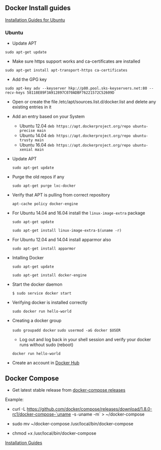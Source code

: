 ## Docker Install guides

[Installation Guides for Ubuntu](https://docs.docker.com/engine/installation/linux/ubuntulinux/)

### Ubuntu

- Update APT

`sudo apt-get update`

- Make sure https support works and ca-certificates are installed

`sudo apt-get install apt-transport-https ca-certificates`

- Add the GPG key

`sudo apt-key adv --keyserver hkp://p80.pool.sks-keyservers.net:80 --recv-keys 58118E89F3A912897C070ADBF76221572C52609D`

- Open or create the file /etc/apt/sources.list.d/docker.list and delete any existing entries in it
- Add an entry based on your System
  - Ubuntu 12.04
    `deb https://apt.dockerproject.org/repo ubuntu-precise main`
  - Ubuntu 14.04
    `deb https://apt.dockerproject.org/repo ubuntu-trusty main`
  - Ubuntu 16.04
    `deb https://apt.dockerproject.org/repo ubuntu-xenial main`

- Update APT

  `sudo apt-get update`

- Purge the old repos if any

  `sudo apt-get purge lxc-docker`

- Verify that APT is pulling from correct repository

  `apt-cache policy docker-engine`

- For Ubuntu 14.04 and 16.04 install the `linux-image-extra` package

    `sudo apt-get update`

    `sudo apt-get install linux-image-extra-$(uname -r)`

- For Ubuntu 12.04 and 14.04 install apparmor also

  `sudo apt-get install apparmor`

- Intalling Docker

  `sudo apt-get update`

  `sudo apt-get install docker-engine`
- Start the docker daemon

  `$ sudo service docker start`

- Verifying docker is installed correctly

  `sudo docker run hello-world`

- Creating a docker group

  `sudo groupadd docker`
  `sudo usermod -aG docker $USER`
  - Log out and log back in your shell session and verify your docker runs without sudo (reboot)

  `docker run hello-world`

- Create an account in [Docker Hub](https://hub.docker.com)

## Docker Compose

- Get latest stable release from [docker-compose releases](https://github.com/docker/compose/releases)

Example:

  - curl -L https://github.com/docker/compose/releases/download/1.8.0-rc1/docker-compose-`uname -s`-`uname -m` > ~/docker-compose

  - sudo mv ~/docker-compose /usr/local/bin/docker-compose

  - chmod +x /usr/local/bin/docker-compose

[Installation Guides](https://docs.docker.com/compose/install/)
